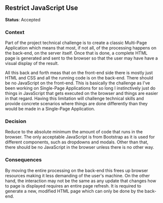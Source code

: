 Restrict JavaScript Use
-----------------------

**Status**: Accepted

### Context

Part of the project technical challenge is to create a classic Multi-Page Application which means that most, if not all, of the processing happens on the back-end, on the server itself. Once that is done, a complete HTML page is generated and sent to the browser so that the user may have have a visual display of the result.

All this back and forth meas that on the front-end side there is mostly just HTML and CSS and all the running code is on the back-end. There should be no JavaScript on the front-end. This is basically the challenge as I've been working on Single-Page Applications for so long I instinctively just do things in JavaScript that gets executed on the browser and things are easier in that regard. Having this limitation will challenge technical skills and provide concrete scenarios where things are done differently than they would be made in a Single-Page Application.

### Decision

Reduce to the absolute minimum the amount of code that runs in the browser. The only acceptable JavaScript is from Bootstrap as it is used for different components, such as dropdowns and modals. Other than that, there should be no JavaScript in the browser unless there is no other way.

### Consequences

By moving the entire processing on the back-end this frees up browser resources making it less demanding of the user's machine. On the other hand, the interaction may not be the same as any update that changes how to page is displayed requires an entire page refresh. It is required to generate a new, modified HTML page which can only be done by the back-end.